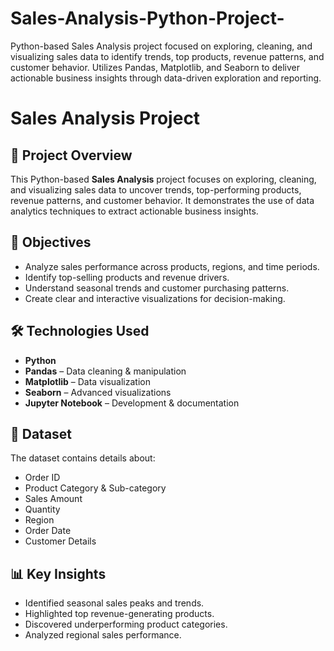 # Sales-Analysis-Python-Project-
Python-based Sales Analysis project focused on exploring, cleaning, and visualizing sales data to identify trends, top products, revenue patterns, and customer behavior. Utilizes Pandas, Matplotlib, and Seaborn to deliver actionable business insights through data-driven exploration and reporting.



# Sales Analysis Project

## 📌 Project Overview
This Python-based **Sales Analysis** project focuses on exploring, cleaning, and visualizing sales data to uncover trends, top-performing products, revenue patterns, and customer behavior. It demonstrates the use of data analytics techniques to extract actionable business insights.

## 🎯 Objectives
- Analyze sales performance across products, regions, and time periods.
- Identify top-selling products and revenue drivers.
- Understand seasonal trends and customer purchasing patterns.
- Create clear and interactive visualizations for decision-making.

## 🛠️ Technologies Used
- **Python**
- **Pandas** – Data cleaning & manipulation
- **Matplotlib** – Data visualization
- **Seaborn** – Advanced visualizations
- **Jupyter Notebook** – Development & documentation

## 📂 Dataset
The dataset contains details about:
- Order ID
- Product Category & Sub-category
- Sales Amount
- Quantity
- Region
- Order Date
- Customer Details


## 📊 Key Insights
- Identified seasonal sales peaks and trends.
- Highlighted top revenue-generating products.
- Discovered underperforming product categories.
- Analyzed regional sales performance.


